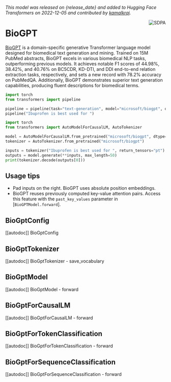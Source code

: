 <!--Copyright 2022 The HuggingFace Team. All rights reserved.

Licensed under the Apache License, Version 2.0 (the "License"); you may not use this file except in compliance with
the License. You may obtain a copy of the License at

http://www.apache.org/licenses/LICENSE-2.0

Unless required by applicable law or agreed to in writing, software distributed under the License is distributed on
an "AS IS" BASIS, WITHOUT WARRANTIES OR CONDITIONS OF ANY KIND, either express or implied. See the License for the
specific language governing permissions and limitations under the License.

⚠️ Note that this file is in Markdown but contain specific syntax for our doc-builder (similar to MDX) that may not be
rendered properly in your Markdown viewer.

-->
*This model was released on {release_date} and added to Hugging Face Transformers on 2022-12-05 and contributed by [kamalkraj](https://huggingface.co/kamalkraj).*

<div style="float: right;">
    <div class="flex flex-wrap space-x-1">
        <img alt="SDPA" src="https://img.shields.io/badge/SDPA-DE3412?style=flat&logo=pytorch&logoColor=white">
    </div>
</div>

# BioGPT

[BioGPT](https://huggingface.co/papers/bbac409) is a domain-specific generative Transformer language model designed for biomedical text generation and mining. Trained on 15M PubMed abstracts, BioGPT excels in various biomedical NLP tasks, outperforming previous models. It achieves notable F1 scores of 44.98%, 38.42%, and 40.76% on BC5CDR, KD-DTI, and DDI end-to-end relation extraction tasks, respectively, and sets a new record with 78.2% accuracy on PubMedQA. Additionally, BioGPT demonstrates superior text generation capabilities, producing fluent descriptions for biomedical terms.

<hfoptions id="usage">
<hfoption id="Pipeline">

```py
import torch
from transformers import pipeline

pipeline = pipeline(task="text-generation", model="microsoft/biogpt", dtype="auto")
pipeline("Ibuprofen is best used for ")
```

</hfoption>
<hfoption id="AutoModel">

```py
import torch
from transformers import AutoModelForCausalLM, AutoTokenizer

model = AutoModelForCausalLM.from_pretrained("microsoft/biogpt", dtype="auto")
tokenizer = AutoTokenizer.from_pretrained("microsoft/biogpt")

inputs = tokenizer("Ibuprofen is best used for ", return_tensors="pt")
outputs = model.generate(**inputs, max_length=50)
print(tokenizer.decode(outputs[0]))
```

</hfoption>
</hfoptions>

## Usage tips

- Pad inputs on the right. BioGPT uses absolute position embeddings.
- BioGPT reuses previously computed key-value attention pairs. Access this feature with the `past_key_values` parameter in [`BioGPTModel.forward`].

## BioGptConfig

[[autodoc]] BioGptConfig

## BioGptTokenizer

[[autodoc]] BioGptTokenizer
    - save_vocabulary

## BioGptModel

[[autodoc]] BioGptModel
    - forward

## BioGptForCausalLM

[[autodoc]] BioGptForCausalLM
    - forward
    
## BioGptForTokenClassification

[[autodoc]] BioGptForTokenClassification
    - forward

## BioGptForSequenceClassification

[[autodoc]] BioGptForSequenceClassification
    - forward

